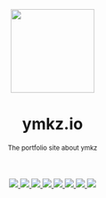 <div align="center">
  <img src="static/images/icons/logo.svg" width="150px">
  <h1 align="center">ymkz.io</h1>
  <sup align="center">The portfolio site about ymkz</sup>
  <br />
  <br />
  <br />
</div>
<p align="center">
  <a href="https://circleci.com/gh/ymkz/workflows/ymkz.io">
    <img src="https://flat.badgen.net/circleci/github/ymkz/ymkz.io?icon=circleci">
  </a>
  <a href="https://zeit.co/ymkz/ymkz.io">
    <img src="https://flat.badgen.net/badge/%E2%96%B2%20deploy/now/000000" />
  </a>
  <a href="https://github.com/Microsoft/TypeScript">
    <img src="https://flat.badgen.net/badge/language/TypeScript/017acd?icon=typescript">
  </a>
  <a href="https://eslint.org">
    <img src="https://flat.badgen.net/badge/linter/eslint/4b32c3">
  </a>
  <a href="https://prettier.io">
    <img src="https://flat.badgen.net/badge/formatter/prettier/ff69b4">
  </a>
  <a href="https://emotion.sh">
    <img src="https://flat.badgen.net/badge/styling/emotion/d36ac2">
  </a>
  <a href="https://percy.io/ymkz/ymkz.io">
    <img src="https://flat.badgen.net/badge/visual testing/percy/9e66bf">
  </a>
  <a href="https://renovateapp.com">
    <img src="https://flat.badgen.net/badge/deps/dependabot/green?icon=dependabot">
  </a>
  <br />
  <br />
</p>
